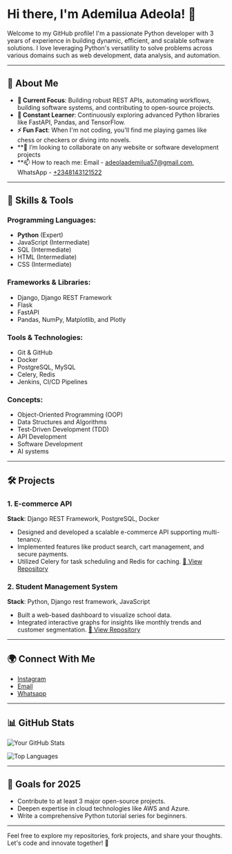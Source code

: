
# Hi there, I'm Ademilua Adeola! 👋

Welcome to my GitHub profile! I'm a passionate Python developer with 3 years of experience in building dynamic, efficient, and scalable software solutions. I love leveraging Python's versatility to solve problems across various domains such as web development, data analysis, and automation.

---

## 🚀 About Me

- **🔭 Current Focus**: Building robust REST APIs, automating workflows, building software systems, and contributing to open-source projects.
- **🌱 Constant Learner**: Continuously exploring advanced Python libraries like FastAPI, Pandas, and TensorFlow.
- **⚡ Fun Fact**: When I'm not coding, you'll find me playing games like chess or checkers or diving into novels.
- **👯 I’m looking to collaborate on any website or software development projects
- **📫 How to reach me: Email - adeolaademilua57@gmail.com, WhatsApp - <a href = 'https://wa.link/7nl42u'>+2348143121522</a>
---

## 💼 Skills & Tools

### Programming Languages:
- **Python** (Expert)
- JavaScript (Intermediate)
- SQL (Intermediate)
- HTML (Intermediate)
- CSS (Intermediate)

### Frameworks & Libraries:
- Django, Django REST Framework
- Flask
- FastAPI
- Pandas, NumPy, Matplotlib, and Plotly

### Tools & Technologies:
- Git & GitHub
- Docker
- PostgreSQL, MySQL
- Celery, Redis
- Jenkins, CI/CD Pipelines

### Concepts:
- Object-Oriented Programming (OOP)
- Data Structures and Algorithms
- Test-Driven Development (TDD)
- API Development
- Software Development
- AI systems

---

## 🛠️ Projects

### 1. **E-commerce API**
**Stack**: Django REST Framework, PostgreSQL, Docker
- Designed and developed a scalable e-commerce API supporting multi-tenancy.
- Implemented features like product search, cart management, and secure payments.
- Utilized Celery for task scheduling and Redis for caching.
[🔗 View Repository](https://github.com/AdemiluaAdeola/django_ecommerce_api)

### 2. **Student Management System**
**Stack**: Python, Django rest framework, JavaScript
- Built a web-based dashboard to visualize school data.
- Integrated interactive graphs for insights like monthly trends and customer segmentation.
[🔗 View Repository](https://github.com/AdemiluaAdeola/school-management-system)


---

## 🌍 Connect With Me

- [Instagram](https://www.instagram.com/sgt_ghost_sama/)
- [Email](mailto:adeolaademilua57@gmail.com)
- [Whatsapp](https://wa.link/7nl42u)

---

## 📊 GitHub Stats

![Your GitHub Stats](https://github-readme-stats.vercel.app/api?username=yourusername&show_icons=true&theme=radical)

![Top Languages](https://github-readme-stats.vercel.app/api/top-langs/?username=yourusername&layout=compact&theme=radical)

---

## 🎯 Goals for 2025

- Contribute to at least 3 major open-source projects.
- Deepen expertise in cloud technologies like AWS and Azure.
- Write a comprehensive Python tutorial series for beginners.

---

Feel free to explore my repositories, fork projects, and share your thoughts. Let's code and innovate together! 🚀
